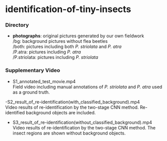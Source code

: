 # identification-of-tiny-insects

### Directory

- **photographs**: original pictures generated by our own fieldwork    
  /bg: background pictures without flea beetles    
  /both: pictures including both *P. striolata* and *P. atra*  
  /P.atra: pictures including *P. atra*  
  /P.striolata: pictures including *P. striolata*    
  
  
### Supplementary Video  
  
- S1_annotated_test_movie.mp4  
Field video including manual annotations of *P. striolata* and *P. atra* used as a ground truth.
  
-S2_result_of_re-identification(with_classified_background).mp4  
Video results of re-identification by the two-stage CNN method. Re-identified background objects are included.
  
- S3_result_of_re-identification(without_classified_background).mp4  
Video results of re-identification by the two-stage CNN method. The insect regions are shown without background objects.

